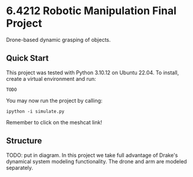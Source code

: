 # 6.4212 Robotic Manipulation Final Project
Drone-based dynamic grasping of objects.

## Quick Start
This project was tested with Python 3.10.12 on Ubuntu 22.04. To install, create a virtual environment and run:
```
TODO
```

You may now run the project by calling:
```
ipython -i simulate.py
```
Remember to click on the meshcat link!

## Structure
TODO: put in diagram.
In this project we take full advantage of Drake's dynamical system modeling functionality.
The drone and arm are modeled separately.